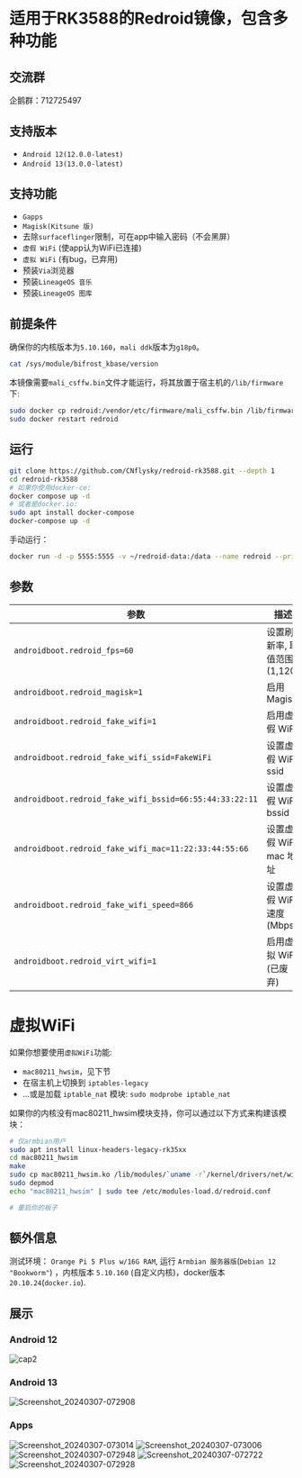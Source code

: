 # 适用于RK3588的Redroid镜像，包含多种功能
## 交流群
企鹅群：712725497

## 支持版本
- `Android 12(12.0.0-latest)`
- `Android 13(13.0.0-latest)`

## 支持功能
- `Gapps`  
- `Magisk(Kitsune 版)` 
- 去除`surfaceflinger`限制，可在app中输入密码（不会黑屏）  
- `虚假 WiFi` (使app认为WiFi已连接)
- `虚拟 WiFi` (有bug，已弃用)
- 预装`Via`浏览器
- 预装`LineageOS 音乐`
- 预装`LineageOS 图库`

## 前提条件
确保你的内核版本为`5.10.160`，`mali ddk`版本为`g18p0`。
```bash
cat /sys/module/bifrost_kbase/version
```
本镜像需要`mali_csffw.bin`文件才能运行，将其放置于宿主机的`/lib/firmware`下:
```bash
sudo docker cp redroid:/vendor/etc/firmware/mali_csffw.bin /lib/firmware/
sudo docker restart redroid
```  

## 运行
```bash
git clone https://github.com/CNflysky/redroid-rk3588.git --depth 1
cd redroid-rk3588
# 如果你使用docker-ce:
docker compose up -d
# 或者是docker.io: 
sudo apt install docker-compose
docker-compose up -d
```
手动运行：
```bash
docker run -d -p 5555:5555 -v ~/redroid-data:/data --name redroid --privileged cnflysky/redroid-rk3588:12.0.0-latest androidboot.redroid_height=1920 androidboot.redroid_width=1080
```

## 参数
| 参数 | 描述 | 
| --- | --- |
| `androidboot.redroid_fps=60` | 设置刷新率, 取值范围 (1,120) |
| `androidboot.redroid_magisk=1` | 启用 Magisk |
| `androidboot.redroid_fake_wifi=1` | 启用虚假 WiFi |
| `androidboot.redroid_fake_wifi_ssid=FakeWiFi` | 设置虚假 WiFi ssid |
| `androidboot.redroid_fake_wifi_bssid=66:55:44:33:22:11` | 设置虚假 WiFi bssid |
| `androidboot.redroid_fake_wifi_mac=11:22:33:44:55:66` | 设置虚假 WiFi mac 地址 |
| `androidboot.redroid_fake_wifi_speed=866` | 设置虚假 WiFi 速度(Mbps) |
| `androidboot.redroid_virt_wifi=1` | 启用虚拟 WiFi (已废弃) |

# 虚拟WiFi
如果你想要使用`虚拟WiFi`功能:
- `mac80211_hwsim`，见下节
- 在宿主机上切换到 `iptables-legacy`
- ...或是加载 `iptable_nat` 模块: `sudo modprobe iptable_nat`

如果你的内核没有mac80211_hwsim模块支持，你可以通过以下方式来构建该模块：
```bash
# 仅armbian用户
sudo apt install linux-headers-legacy-rk35xx
cd mac80211_hwsim
make
sudo cp mac80211_hwsim.ko /lib/modules/`uname -r`/kernel/drivers/net/wireless
sudo depmod
echo "mac80211_hwsim" | sudo tee /etc/modules-load.d/redroid.conf

# 重启你的板子
```

## 额外信息
测试环境： `Orange Pi 5 Plus w/16G RAM`, 运行 `Armbian 服务器版`(`Debian 12 "Bookworm"`) ，内核版本 `5.10.160` (自定义内核)，docker版本`20.10.24`(`docker.io`).  

## 展示
### Android 12
![cap2](https://github.com/CNflysky/redroid-rk3588/assets/48781081/db89bdd0-6193-48c2-83c0-58237a0106bb)
### Android 13
![Screenshot_20240307-072908](https://github.com/CNflysky/redroid-rk3588/assets/48781081/8ebc2954-77c0-4652-916f-b9aeaa5c6878)
### Apps
![Screenshot_20240307-073014](https://github.com/CNflysky/redroid-rk3588/assets/48781081/cff7c070-7060-465c-975a-fba4da3d95c0)
![Screenshot_20240307-073006](https://github.com/CNflysky/redroid-rk3588/assets/48781081/2055090b-aea9-46bc-8564-e000e317b178)
![Screenshot_20240307-072948](https://github.com/CNflysky/redroid-rk3588/assets/48781081/52c49052-b395-4420-832a-c6009d691c97)
![Screenshot_20240307-072722](https://github.com/CNflysky/redroid-rk3588/assets/48781081/e6edcf4f-a761-47d3-8ce9-1f7d7ca194e8)
![Screenshot_20240307-072928](https://github.com/CNflysky/redroid-rk3588/assets/48781081/ff4fc29a-f3d3-4b8c-99b5-65ab96b28fcd)
